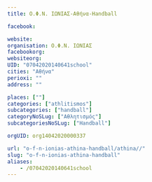 ```yaml
---
title: Ο.Φ.Ν. ΙΩΝΙΑΣ-Αθήνα-Handball

facebook:

website:
organisation: Ο.Φ.Ν. ΙΩΝΙΑΣ
facebookorg:
websiteorg:
UID: "07042020140641school"
cities: "Αθήνα"
perioxi: ""
address: ""

places: [""]
categories: ["athlitismos"]
subcategories: ["handball"]
categoryNoSLug: ["Αθλητισμός"]
subcategoriesNoSLug: ["Handball"]

orgUID: org14042020000337

url: "o-f-n-ionias-athina-handball/athina//"
slug: "o-f-n-ionias-athina-handball"
aliases:
    - /07042020140641school
---
```






